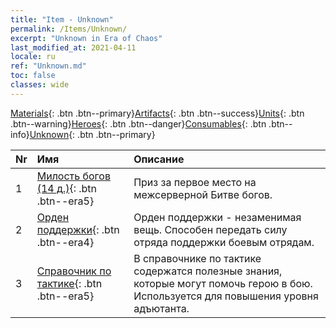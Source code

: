 ```yaml
---
title: "Item - Unknown"
permalink: /Items/Unknown/
excerpt: "Unknown in Era of Chaos"
last_modified_at: 2021-04-11
locale: ru
ref: "Unknown.md"
toc: false
classes: wide
---
```

 [Materials](/ru/Items/){: .btn .btn--primary}[Artifacts](/ru/Items/Artifacts/){: .btn .btn--success}[Units](/ru/Items/Units/){: .btn .btn--warning}[Heroes](/ru/Items/Heroes/){: .btn .btn--danger}[Consumables](/ru/Items/Consumables/){: .btn .btn--info}[Unknown](/ru/Items/Unknown/){: .btn .btn--primary}

  | Nr |         Имя        |   Описание     |
  |:---|:--------------------|:------------------|
  | 1 | [Милость богов (14 д.)](/ru/Items/unk_2117/){: .btn .btn--era5} | Приз за первое место на межсерверной Битве богов. |
  | 2 | [Орден поддержки](/ru/Items/unk_2116/){: .btn .btn--era4} | Орден поддержки - незаменимая вещь. Способен передать силу отряда поддержки боевым отрядам. |
  | 3 | [Справочник по тактике](/ru/Items/unk_2115/){: .btn .btn--era5} | В справочнике по тактике содержатся полезные знания, которые могут помочь герою в бою. Используется для повышения уровня адъютанта. |

